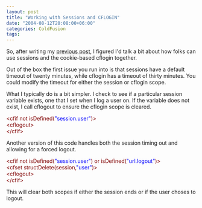 ```yaml
---
layout: post
title: "Working with Sessions and CFLOGIN"
date: "2004-08-12T20:08:00+06:00"
categories: ColdFusion 
tags: 
---
```


So, after writing my <a href="http://www.camdenfamily.com/morpheus/blog/index.cfm?mode=entry&entry=55E3B19F-CC5C-5370-9175D351D4F7A842">previous post</a>, I figured I'd talk a bit about how folks can use sessions and the cookie-based cflogin together. 

Out of the box the first issue you run into is that sessions have a default timeout of twenty minutes, while cflogin has a timeout of thirty minutes. You could modify the timeout for either the session or cflogin scope.

What I typically do is a bit simpler. I check to see if a particular session variable exists, one that I set when I log a user on. If the variable does not exist, I call cflogout to ensure the cflogin scope is cleared. 

<div class="code"><FONT COLOR=MAROON>&lt;cfif not isDefined(<FONT COLOR=BLUE>"session.user"</FONT>)&gt;</FONT><br>
    <FONT COLOR=MAROON>&lt;cflogout&gt;</FONT><br>
<FONT COLOR=MAROON>&lt;/cfif&gt;</FONT></div>

Another version of this code handles both the session timing out and allowing for a forced logout.

<div class="code"><FONT COLOR=MAROON>&lt;cfif not isDefined(<FONT COLOR=BLUE>"session.user"</FONT>) or isDefined(<FONT COLOR=BLUE>"url.logout"</FONT>)&gt;</FONT><br>
    <FONT COLOR=MAROON>&lt;cfset structDelete(session,<FONT COLOR=BLUE>"user"</FONT>)&gt;</FONT><br>
    <FONT COLOR=MAROON>&lt;cflogout&gt;</FONT><br>
<FONT COLOR=MAROON>&lt;/cfif&gt;</FONT></div>

This will clear both scopes if either the session ends or if the user choses to logout.